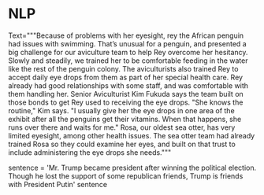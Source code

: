 # NLP

Text="""Because of problems with her eyesight, rey the African penguin had issues with swimming. That’s unusual for a penguin,
and presented a big challenge for our aviculture team to help Rey overcome her hesitancy.
Slowly and steadily, we trained her to be comfortable feeding in the water like the rest of the penguin colony.
The aviculturists also trained Rey to accept daily eye drops from them as part of her special health care.
Rey already had good relationships with some staff, and was comfortable with them handling her.
Senior Aviculturist Kim Fukuda says the team built on those bonds to get Rey used to receiving the eye drops.
"She knows the routine," Kim says. "I usually give her the eye drops in one area of the exhibit after all the penguins get
their vitamins. When that happens, she runs over there and waits for me." Rosa, our oldest sea otter, has very limited eyesight,
among other health issues. The sea otter team had already trained Rosa so they could examine her eyes,
and built on that trust to include administering the eye drops she needs."""


sentence = 'Mr. Trump became president after winning the political election. Though he lost the support of some republican friends, Trump is friends with President Putin'
sentence

